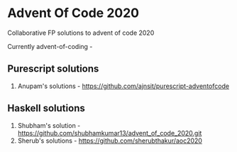 # Advent Of Code 2020
Collaborative FP solutions to advent of code 2020

Currently advent-of-coding -

## Purescript solutions

1. Anupam's solutions - https://github.com/ajnsit/purescript-adventofcode

## Haskell solutions

1. Shubham's solution - https://github.com/shubhamkumar13/advent_of_code_2020.git
2. Sherub's solutions - https://github.com/sherubthakur/aoc2020
